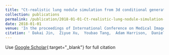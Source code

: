 ```yaml
---
title: "Ct-realistic lung nodule simulation from 3d conditional generative adversarial networks for robust lung segmentation"
collection: publications
permalink: /publication/2018-01-01-Ct-realistic-lung-nodule-simulation-from-3d-conditional-generative-adversarial-networks-for-robust-lung-segmentation
date: 2018-01-01
venue: 'In the proceedings of International Conference on Medical Image Computing and Computer-Assisted Intervention'
citation: ' Dakai Jin,  Ziyue Xu,  Youbao Tang,  Adam Harrison,  Daniel Mollura, &quot;Ct-realistic lung nodule simulation from 3d conditional generative adversarial networks for robust lung segmentation.&quot; In the proceedings of International Conference on Medical Image Computing and Computer-Assisted Intervention, 2018.'
---
```

Use [Google Scholar](https://scholar.google.com/scholar?q=Ct+realistic+lung+nodule+simulation+from+3d+conditional+generative+adversarial+networks+for+robust+lung+segmentation){:target="_blank"} for full citation
